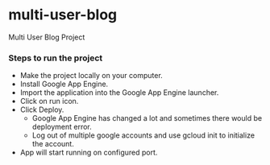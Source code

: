 # multi-user-blog
Multi User Blog Project 

### Steps to run the project

 - Make the project locally on your computer.
 - Install Google App Engine.
 - Import the application into the Google App Engine launcher.
 - Click on run icon.
 - Click Deploy. 
   - Google App Engine has changed a lot and sometimes there would be   
   deployment error.  
   - Log out of multiple google accounts and use gcloud
   init to initialize the account.
 - App will start running on configured port.


<!--- Referred udacity course on readme. -->
<!---	Referred Udacity course for codes and Github for code reference by brucewpaul-->
<!---	w3schools for CSS and HTML-->
<!---	Google App Engine resolved with https://github.com/freeCodeCamp/freeCodeCamp/wiki/Google-App-Engine-Fedora-With-Python  -->
